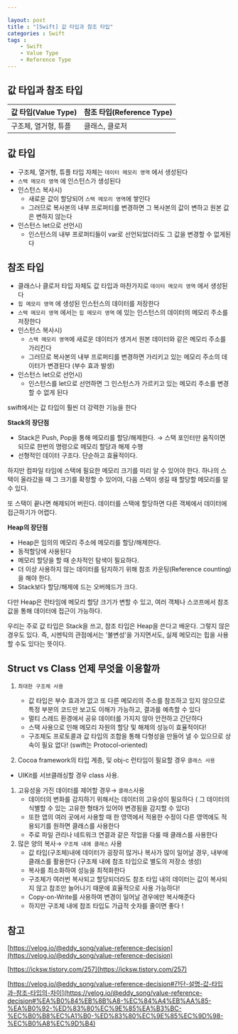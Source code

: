 ```yaml
---

layout: post
title : "[Swift] 값 타입과 참조 타입"
categories : Swift
tags : 
    - Swift
    - Value Type
    - Reference Type
---
```



## 값 타입과 참조 타입   
| 값 타입(Value Type) | 참조 타입(Reference Type) |
| --- | --- |
| 구조체, 열거형, 튜플 | 클래스, 클로저 |

## 값 타입

- 구조체, 열거형, 튜플 타입 자체는 `데이터 메모리 영역` 에서 생성된다
- `스택 메모리 영역` 에 인스턴스가 생성된다
- 인스턴스 복사시)
    - 새로운 값이 할당되어 `스택 메모리 영역`에 쌓인다
    - 그러므로 복사본의 내부 프로퍼티를 변경하면 그 복사본의 값이 변하고 원본 값은 변하지 않는다
- 인스턴스 let으로 선언시)
    - 인스턴스의 내부 프로퍼티들이 var로 선언되었더라도 그 값을 변경할 수 없게된다
    

## 참조 타입

- 클래스나 클로저 타입 자체도 값 타입과 마찬가지로 `데이터 메모리 영역` 에서 생성된다
- `힙 메모리 영역` 에 생성된 인스턴스의 데이터를 저장한다
- `스택 메모리 영역` 에서는 `힙 메모리 영역` 에 있는 인스턴스의 데이터의 메모리 주소를 저장한다
- 인스턴스 복사시)
    - `스택 메모리 영역`에 새로운 데이터가 생겨서 원본 데이터와 같은 메모리 주소를 가리킨다
    - 그러므로 복사본의 내부 프로퍼티를 변경하면 가리키고 있는 메모리 주소의 데이터가 변경된다 (부수 효과 발생)
- 인스턴스 let으로 선언시)
    - 인스턴스를 let으로 선언하면 그 인스턴스가 가르키고 있는 메모리 주소를 변경할 수 없게 된다

swift에서는 값 타입이 훨씬 더 강력한 기능을 한다

**Stack의 장단점**

- Stack은 Push, Pop을 통해 메모리를 할당/해제한다. → 스택 포인터만 움직이면 되므로 한번의 명령으로 메모리 할당과 해제 수행
- 선형적인 데이터 구조다. 단순하고 효율적이다.

하지만 컴파일 타임에 스택에 필요한 메모리 크기를 미리 알 수 있어야 한다. 하나의 스택이 올라갔을 때 그 크기를 확정할 수 있어야, 다음 스택이 생길 때 할당할 메모리를 알 수 있다.

또 스택이 끝나면 해제되어 버린다. 데이터를 스택에 할당하면 다른 객체에서 데이터에 접근하기가 어렵다.

**Heap의 장단점**

- Heap은 임의의 메모리 주소에 메모리를 할당/해제한다.
- 동적할당에 사용된다
- 메모리 할당을 할 때 순차적인 탐색이 필요하다.
- 더 이상 사용하지 않는 데이터를 탐지하기 위해 참조 카운팅(Reference counting)을 해야 한다.
- Stack보다 할당/해제에 드는 오버헤드가 크다.

다만 Heap은 런타임에 메모리 할당 크기가 변할 수 있고, 여러 객체나 스코프에서 참조값을 통해 데이터에 접근이 가능하다.

우리는 주로 값 타입은 Stack을 쓰고, 참조 타입은 Heap을 쓴다고 배운다. 그렇지 않은 경우도 있다. 즉, 시멘틱의 관점에서는 '불변성'을 가지면서도, 실제 메모리는 힙을 사용할 수도 있다는 뜻이다.

## Struct vs Class 언제 무엇을 이용할까

1. `최대한 구조체 사용`
    - 값 타입은 부수 효과가 없고 또 다른 메모리의 주소를 참조하고 있지 않으므로 특정 부분의 코드만 보고도 이해가 가능하고, 결과를 예측할 수 있다
    - 멀티 스레드 환경에서 공유 데이터를 가지지 않아 안전하고 간단하다
    - 스택 사용으로 인해 메모리 자원의 할당 및 해제의 성능이 효율적이다!
    - 구조체도 프로토콜과 값 타입의 조합을 통해 다형성을 만들어 낼 수 있으므로 상속이 필요 없다! (swift는 Protocol-oriented)
    

 2.  Cocoa framework의 타입 계층, 및 obj-c 런타임이 필요할 경우 `클래스 사용`

- UIKit를 서브클래싱할 경우 class 사용.

1. 고유성을 가진 데이터를 제어할 경우→ `클래스`사용 
    - 데이터의 변화를 감지하기 위해서는 데이터의 고유성이 필요하다 ( 그 데이터의 식별할 수 있는 고유한 형태가 있어야 변경됨을 감지할 수 있다)
    - 또한 앱의 여러 곳에서 사용할 때 한 영역에서 적용한 수정이 다른 영역에도 적용되기를 원하면 클래스를 사용한다
    - 주로 파일 관리나 네트워크 연결과 같은 작업을 다룰 때 클래스를 사용한다
2. 많은 양의 복사→ `구조체 내에 클래스` 사용
    - 값 타입(구조체)내에 데이터가 굉장히 많거나 복사가 많이 일어날 경우, 내부에 클래스를 활용한다 (구조체 내에 참조 타입으로 별도의 저장소 생성)
    - 복사를 최소화하여 성능을 최적화한다
    - 구조체가 여러번 복사되고 할당되더라도 참조 타입 내의 데이터는 값이 복사되지 않고 참조만 늘어나기 때문에 효율적으로 사용 가능하다!
    - Copy-on-Write를 사용하여 변경이 일어날 경우에만 복사해준다
    - 하지만 구조체 내에 참조 타입도 가급적 숫자를 줄이면 좋다 !

## 참고

[https://velog.io/@eddy_song/value-reference-decision](https://velog.io/@eddy_song/value-reference-decision)

[https://icksw.tistory.com/257](https://icksw.tistory.com/257)

[https://velog.io/@eddy_song/value-reference-decision#간단-설명-값-타입과-참조-타입의-차이](https://velog.io/@eddy_song/value-reference-decision#%EA%B0%84%EB%8B%A8-%EC%84%A4%EB%AA%85-%EA%B0%92-%ED%83%80%EC%9E%85%EA%B3%BC-%EC%B0%B8%EC%A1%B0-%ED%83%80%EC%9E%85%EC%9D%98-%EC%B0%A8%EC%9D%B4)
